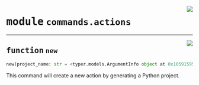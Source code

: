 <!-- markdownlint-disable -->

<a href="https://github.com/gizatechxyz/giza-cli/blob/main/giza/commands/actions.py#L0"><img align="right" style="float:right;" src="https://img.shields.io/badge/-source-cccccc?style=flat-square"></a>

# <kbd>module</kbd> `commands.actions`





---

<a href="https://github.com/gizatechxyz/giza-cli/blob/main/giza/commands/actions.py#L10"><img align="right" style="float:right;" src="https://img.shields.io/badge/-source-cccccc?style=flat-square"></a>

## <kbd>function</kbd> `new`

```python
new(project_name: str = <typer.models.ArgumentInfo object at 0x105915950>)
```

This command will create a new action by generating a Python project. 


